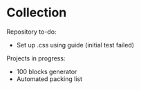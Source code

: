 # Collection

Repository to-do:
  - Set up .css using guide (initial test failed)
  
Projects in progress:
  - 100 blocks generator
  - Automated packing list
